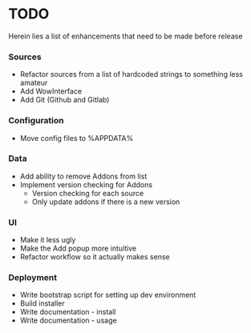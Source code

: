 # TODO
Herein lies a list of enhancements that need to be made before release

### Sources
* Refactor sources from a list of hardcoded strings to something less amateur
* Add WowInterface
* Add Git (Github and Gitlab)

### Configuration
* Move config files to %APPDATA%

### Data
* Add ability to remove Addons from list
* Implement version checking for Addons
  * Version checking for each source
  * Only update addons if there is a new version

### UI
* Make it less ugly
* Make the Add popup more intuitive
* Refactor workflow so it actually makes sense

### Deployment
* Write bootstrap script for setting up dev environment
* Build installer
* Write documentation - install
* Write documentation - usage
